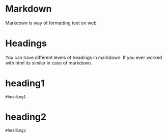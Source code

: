 
# Markdown
Markdown is way of formatting text on web.

# Headings
You can have different levels of headings in markdown. If you ever worked with html its similar in case of markdown.
# heading1
    #heading1
# heading2
    #heading2
